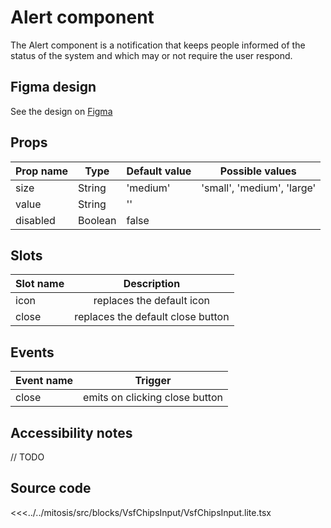 # Alert component

The Alert component is a notification that keeps people informed of the status of the system and which may or not require the user respond.

<PlaygroundWrapper component="ChipsInput"/>

## Figma design

See the design on [Figma]()

## Props

| Prop name   | Type    | Default value | Possible values                        |
| ----------- | ------- | ------------- | -------------------------------------- |
| size        | String  | 'medium'      | 'small', 'medium', 'large'             |
| value       | String  | ''            |                    |
| disabled    | Boolean | false         |                    |

## Slots

| Slot name |            Description            |
| --------- | :-------------------------------: |
| icon      |     replaces the default icon     |
| close     | replaces the default close button |

## Events

| Event name |            Trigger             |
| ---------- | :----------------------------: |
| close      | emits on clicking close button | // TODO

## Accessibility notes

// TODO

## Source code

<<<../../mitosis/src/blocks/VsfChipsInput/VsfChipsInput.lite.tsx
